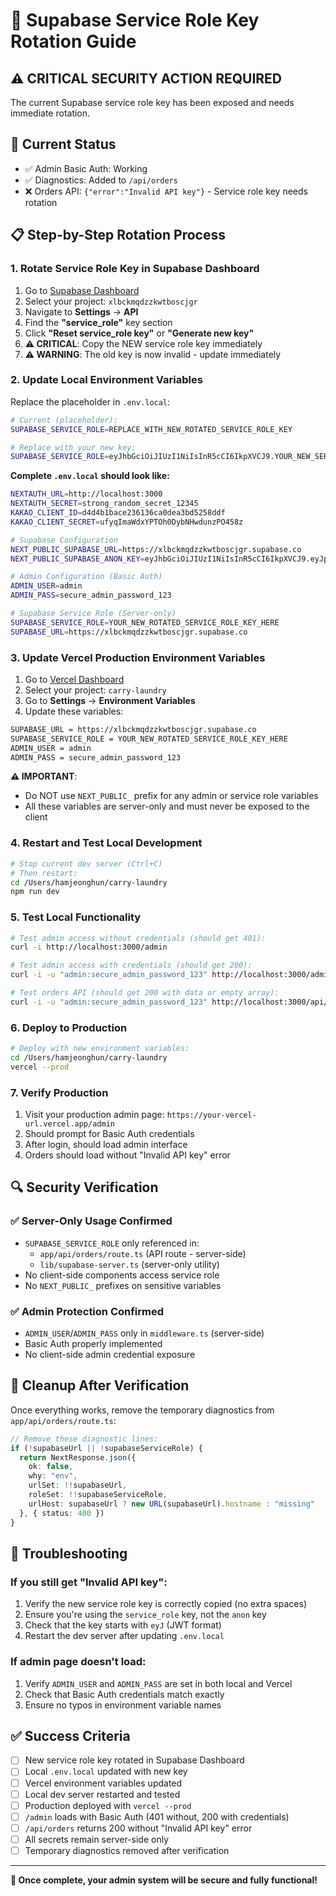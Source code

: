 # 🔐 Supabase Service Role Key Rotation Guide

## ⚠️ CRITICAL SECURITY ACTION REQUIRED

The current Supabase service role key has been exposed and needs immediate rotation.

## 🎯 Current Status
- ✅ Admin Basic Auth: Working
- ✅ Diagnostics: Added to `/api/orders`
- ❌ Orders API: `{"error":"Invalid API key"}` - Service role key needs rotation

## 📋 Step-by-Step Rotation Process

### 1. Rotate Service Role Key in Supabase Dashboard

1. Go to [Supabase Dashboard](https://supabase.com/dashboard)
2. Select your project: `xlbckmqdzzkwtboscjgr`
3. Navigate to **Settings** → **API**
4. Find the **"service_role"** key section
5. Click **"Reset service_role key"** or **"Generate new key"**
6. **⚠️ CRITICAL**: Copy the NEW service role key immediately
7. **⚠️ WARNING**: The old key is now invalid - update immediately

### 2. Update Local Environment Variables

Replace the placeholder in `.env.local`:

```bash
# Current (placeholder):
SUPABASE_SERVICE_ROLE=REPLACE_WITH_NEW_ROTATED_SERVICE_ROLE_KEY

# Replace with your new key:
SUPABASE_SERVICE_ROLE=eyJhbGciOiJIUzI1NiIsInR5cCI6IkpXVCJ9.YOUR_NEW_SERVICE_ROLE_KEY_HERE
```

**Complete `.env.local` should look like:**
```bash
NEXTAUTH_URL=http://localhost:3000
NEXTAUTH_SECRET=strong_random_secret_12345
KAKAO_CLIENT_ID=d4d4b1bace236136ca0dea3bd5258ddf
KAKAO_CLIENT_SECRET=ufyqImaWdxYPTOh0DybNHwdunzPO458z

# Supabase Configuration
NEXT_PUBLIC_SUPABASE_URL=https://xlbckmqdzzkwtboscjgr.supabase.co
NEXT_PUBLIC_SUPABASE_ANON_KEY=eyJhbGciOiJIUzI1NiIsInR5cCI6IkpXVCJ9.eyJpc3MiOiJzdXBhYmFzZSIsInJlZiI6InhsYmNrbXFkenprd3Rib3NjamdyIiwicm9sZSI6ImFub24iLCJpYXQiOjE3NTg5Njk0ODcsImV4cCI6MjA3NDU0NTQ4N30.8XQjSUhGgaECIUzmZJia0Ri2GBzZF-tjOwiwbB6pALw

# Admin Configuration (Basic Auth)
ADMIN_USER=admin
ADMIN_PASS=secure_admin_password_123

# Supabase Service Role (Server-only)
SUPABASE_SERVICE_ROLE=YOUR_NEW_ROTATED_SERVICE_ROLE_KEY_HERE
SUPABASE_URL=https://xlbckmqdzzkwtboscjgr.supabase.co
```

### 3. Update Vercel Production Environment Variables

1. Go to [Vercel Dashboard](https://vercel.com/dashboard)
2. Select your project: `carry-laundry`
3. Go to **Settings** → **Environment Variables**
4. Update these variables:

```bash
SUPABASE_URL = https://xlbckmqdzzkwtboscjgr.supabase.co
SUPABASE_SERVICE_ROLE = YOUR_NEW_ROTATED_SERVICE_ROLE_KEY_HERE
ADMIN_USER = admin
ADMIN_PASS = secure_admin_password_123
```

**⚠️ IMPORTANT**: 
- Do NOT use `NEXT_PUBLIC_` prefix for any admin or service role variables
- All these variables are server-only and must never be exposed to the client

### 4. Restart and Test Local Development

```bash
# Stop current dev server (Ctrl+C)
# Then restart:
cd /Users/hamjeonghun/carry-laundry
npm run dev
```

### 5. Test Local Functionality

```bash
# Test admin access without credentials (should get 401):
curl -i http://localhost:3000/admin

# Test admin access with credentials (should get 200):
curl -i -u "admin:secure_admin_password_123" http://localhost:3000/admin

# Test orders API (should get 200 with data or empty array):
curl -i -u "admin:secure_admin_password_123" http://localhost:3000/api/orders
```

### 6. Deploy to Production

```bash
# Deploy with new environment variables:
cd /Users/hamjeonghun/carry-laundry
vercel --prod
```

### 7. Verify Production

1. Visit your production admin page: `https://your-vercel-url.vercel.app/admin`
2. Should prompt for Basic Auth credentials
3. After login, should load admin interface
4. Orders should load without "Invalid API key" error

## 🔍 Security Verification

### ✅ Server-Only Usage Confirmed
- `SUPABASE_SERVICE_ROLE` only referenced in:
  - `app/api/orders/route.ts` (API route - server-side)
  - `lib/supabase-server.ts` (server-only utility)
- No client-side components access service role
- No `NEXT_PUBLIC_` prefixes on sensitive variables

### ✅ Admin Protection Confirmed
- `ADMIN_USER`/`ADMIN_PASS` only in `middleware.ts` (server-side)
- Basic Auth properly implemented
- No client-side admin credential exposure

## 🧹 Cleanup After Verification

Once everything works, remove the temporary diagnostics from `app/api/orders/route.ts`:

```typescript
// Remove these diagnostic lines:
if (!supabaseUrl || !supabaseServiceRole) {
  return NextResponse.json({
    ok: false,
    why: "env",
    urlSet: !!supabaseUrl,
    roleSet: !!supabaseServiceRole,
    urlHost: supabaseUrl ? new URL(supabaseUrl).hostname : "missing"
  }, { status: 400 })
}
```

## 🚨 Troubleshooting

### If you still get "Invalid API key":
1. Verify the new service role key is correctly copied (no extra spaces)
2. Ensure you're using the `service_role` key, not the `anon` key
3. Check that the key starts with `eyJ` (JWT format)
4. Restart the dev server after updating `.env.local`

### If admin page doesn't load:
1. Verify `ADMIN_USER` and `ADMIN_PASS` are set in both local and Vercel
2. Check that Basic Auth credentials match exactly
3. Ensure no typos in environment variable names

## ✅ Success Criteria

- [ ] New service role key rotated in Supabase Dashboard
- [ ] Local `.env.local` updated with new key
- [ ] Vercel environment variables updated
- [ ] Local dev server restarted and tested
- [ ] Production deployed with `vercel --prod`
- [ ] `/admin` loads with Basic Auth (401 without, 200 with credentials)
- [ ] `/api/orders` returns 200 without "Invalid API key" error
- [ ] All secrets remain server-side only
- [ ] Temporary diagnostics removed after verification

---

**🎉 Once complete, your admin system will be secure and fully functional!**



